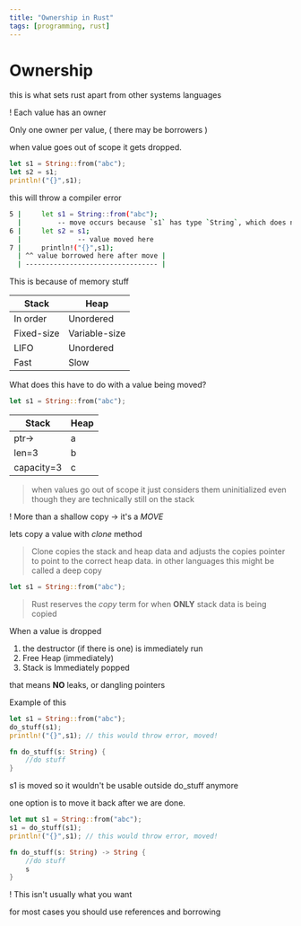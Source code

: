 ```yaml
---
title: "Ownership in Rust"
tags: [programming, rust]
---
```


# Ownership

this is what sets rust apart from other systems languages

! Each value has an owner

Only one owner per value, ( there may be borrowers )

when value goes out of scope it gets dropped.

```rust
let s1 = String::from("abc");
let s2 = s1;
println!("{}",s1);
```

this will throw a compiler error

```bash
5 |     let s1 = String::from("abc");
  |         -- move occurs because `s1` has type `String`, which does not implement the `Copy` trait
6 |     let s2 = s1;
  |              -- value moved here
7 |     println!("{}",s1);
  | ^^ value borrowed here after move |
  | --------------------------------- |
```

This is because of memory stuff

| Stack      | Heap          |
| ---------- | ------------- |
| In order   | Unordered     |
| Fixed-size | Variable-size |
| LIFO       | Unordered     |
| Fast       | Slow          |

What does this have to do with a value being moved?

```rust
let s1 = String::from("abc");
```

| Stack      | Heap |
| ---------- | ---- |
| ptr->      | a    |
| len=3      | b    |
| capacity=3 | c    | 

>when values go out of scope it just considers them uninitialized even though they are technically still on the stack

! More than a shallow copy -> it's a *MOVE* 

lets copy a value with *clone* method

>Clone copies the stack and heap data and adjusts the copies pointer to point to the correct heap data. in other languages this might be called a deep copy

```rust
let s1 = String::from("abc");

```

>Rust reserves the *copy* term for when **ONLY** stack data is being copied

When a value is dropped
1. the destructor (if there is one) is immediately run
2. Free Heap (immediately)
3. Stack is Immediately popped

that means **NO** leaks, or dangling pointers

Example of this

```rust
let s1 = String::from("abc");
do_stuff(s1);
println!("{}",s1); // this would throw error, moved!

fn do_stuff(s: String) {
	//do stuff
}
```

s1 is moved so it wouldn't be usable outside do_stuff anymore

one option is to move it back after we are done.
```rust
let mut s1 = String::from("abc");
s1 = do_stuff(s1);
println!("{}",s1); // this would throw error, moved!

fn do_stuff(s: String) -> String {
	//do stuff
	s
}
```

! This isn't usually what you want

for most cases you should use references and borrowing